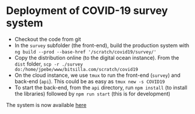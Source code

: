 # Deployment of COVID-19 survey system

 - Checkout the code from git
 - In the `survey` subfolder (the front-end), build the production system with `ng build --prod --base-href '/scratch/covid19/survey/'`
 - Copy the distribution online (to the digital ocean instance).  From the `dist` folder, `scp -r ./survey do:/home/jpebe/www/bitsilla.com/scratch/covid19`
 - On the cloud instance, we use `tmux` to run the front-end (`survey`) and back-end (`api`).  This could be as easy as `tmux new -s COVID19`
 - To start the back-end, from the `api` directory, run `npm install` (to install the libraries) followed by `npm run start` (this is for development)


The system is now available [here](https://bitsilla.com/scratch/covid19/survey/)